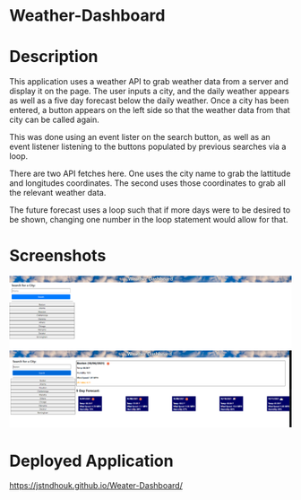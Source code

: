 # Weather-Dashboard

# Description
This application uses a weather API to grab weather data from a server and display it on the page.  The user inputs a city, and the daily weather appears as well as a five day forecast below the daily weather.  Once a city has been entered, a button appears on the left side so that the weather data from that city can be called again.  

This was done using an event lister on the search button, as well as an event listener listening to the buttons populated by previous searches via a loop.  

There are two API fetches here.  One uses the city name to grab the lattitude and longitudes coordinates.  The second uses those coordinates to grab all the relevant weather data.  

The future forecast uses a loop such that if more days were to be desired to be shown, changing one number in the loop statement would allow for that.

# Screenshots
![Image output](./assets/images/capture1.PNG)
![Image output](./assets/images/capture2.PNG)

# Deployed Application
https://jstndhouk.github.io/Weater-Dashboard/
